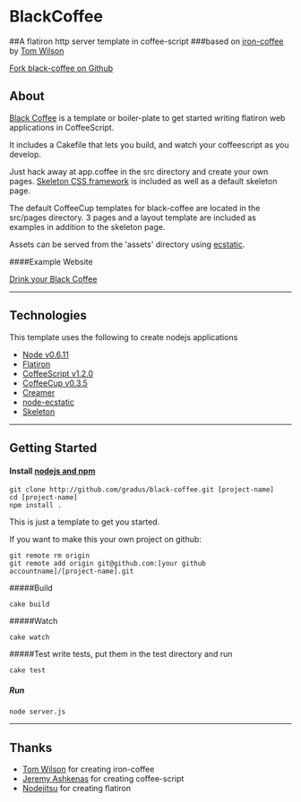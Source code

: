 # BlackCoffee


##A flatiron http server template in coffee-script 
###based on [iron-coffee](https://github.com/twilson63/iron-coffee) 
by [Tom Wilson](https://github.com/twilson63/)

[Fork black-coffee on Github](https://github.com/gradus/black-coffee)

## About

[Black Coffee](https://github.com/gradus/black-coffee) is a template or boiler-plate to get started writing flatiron web applications in CoffeeScript.

It includes a Cakefile that lets you build, and watch your coffeescript as you develop.

Just hack away at app.coffee in the src directory and create your own
pages.  [Skeleton CSS framework](http://www.getskeleton.com/) is included as well as a default skeleton page. 

The default CoffeeCup templates for black-coffee are located in the src/pages directory.  3 pages and a layout template are included as examples in addition to the skeleton page.

Assets can be served from the 'assets' directory using [ecstatic](https://github.com/jesusabdullah/node-ecstatic).

####Example Website

[Drink your Black Coffee](http://black-coffee.jit.su)

---
## Technologies
This template uses the following to create nodejs applications 

* [Node v0.6.11](http://nodejs.org/)
* [Flatiron](http://flatironjs.org/)
* [CoffeeScript v1.2.0](http://coffeescript.org/)
* [CoffeeCup v0.3.5](https://github.com/gradus/coffeecup)
* [Creamer](https://github.com/twilson63/creamer)
* [node-ecstatic](https://github.com/jesusabdullah/node-ecstatic)
* [Skeleton](http://www.getskeleton.com/)

---
## Getting Started

#### Install [nodejs and npm](http://nodejs.org/)


    git clone http://github.com/gradus/black-coffee.git [project-name]
    cd [project-name]
    npm install .

This is just a template to get you started.

If you want to make this your own project on github:

    git remote rm origin
    git remote add origin git@github.com:[your github accountname]/[project-name].git

#####Build

    cake build

#####Watch

    cake watch

#####Test
write tests, put them in the test directory and run

    cake test

##### Run

    node server.js

---
## Thanks

* [Tom Wilson](https://github.com/twilson63) for creating iron-coffee
* [Jeremy Ashkenas](https://github.com/jashkenas) for creating coffee-script
* [Nodejitsu](https://github.com/nodejitsu) for creating flatiron

